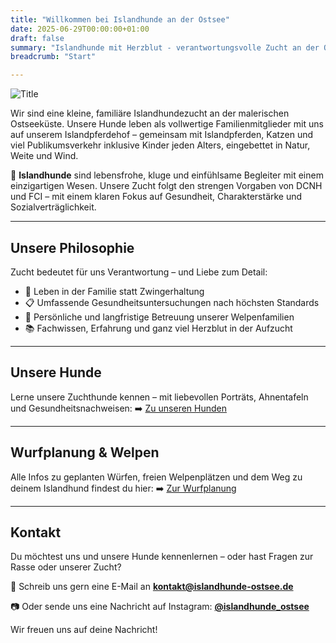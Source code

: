 ```yaml
---
title: "Willkommen bei Islandhunde an der Ostsee"
date: 2025-06-29T00:00:00+01:00
draft: false
summary: "Islandhunde mit Herzblut - verantwortungsvolle Zucht an der Ostseeküste"
breadcrumb: "Start"

---
```


![Title](/images/titlepage.jpg)


Wir sind eine kleine, familiäre Islandhundezucht an der malerischen Ostseeküste. Unsere Hunde leben als vollwertige Familienmitglieder mit uns auf unserem Islandpferdehof – gemeinsam mit Islandpferden, Katzen und viel Publikumsverkehr inklusive Kinder jeden Alters, eingebettet in Natur, Weite und Wind.

🐾 **Islandhunde** sind lebensfrohe, kluge und einfühlsame Begleiter mit einem einzigartigen Wesen. Unsere Zucht folgt den strengen Vorgaben von DCNH und FCI – mit einem klaren Fokus auf Gesundheit, Charakterstärke und Sozialverträglichkeit.

---

## Unsere Philosophie

Zucht bedeutet für uns Verantwortung – und Liebe zum Detail:

- 🐶 Leben in der Familie statt Zwingerhaltung
- 📋 Umfassende Gesundheitsuntersuchungen nach höchsten Standards
- 💬 Persönliche und langfristige Betreuung unserer Welpenfamilien
- 📚 Fachwissen, Erfahrung und ganz viel Herzblut in der Aufzucht

---

## Unsere Hunde

Lerne unsere Zuchthunde kennen – mit liebevollen Porträts, Ahnentafeln und Gesundheitsnachweisen:
➡️ [Zu unseren Hunden](/zuchthunde/)

---

## Wurfplanung & Welpen

Alle Infos zu geplanten Würfen, freien Welpenplätzen und dem Weg zu deinem Islandhund findest du hier:
➡️ [Zur Wurfplanung](/wurfplanung/)

---

## Kontakt

Du möchtest uns und unsere Hunde kennenlernen – oder hast Fragen zur Rasse oder unserer Zucht?

📩 Schreib uns gern eine E-Mail an [**kontakt@islandhunde-ostsee.de**](mailto:kontakt@islandhunde-ostsee.de)

📷 Oder sende uns eine Nachricht auf Instagram: [**@islandhunde_ostsee**](https://instagram.com/islandhunde_ostsee)

Wir freuen uns auf deine Nachricht!

